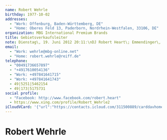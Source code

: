 ```yaml
---
name: Robert Wehrle
birthday: 1977-10-02
addresses:
  - "Work: Offenburg, Baden-Württemberg, DE"
  - "Home: Oberes Feld 13, Paderborn, Nordrhein-Westfalen, 33106, DE"
organization: MBG International Premium Brands
title: Gebietsverkaufsleiter
note: Dienstag\, 19. Juni 2012 20:11:\nDJ Robert Heart\; Emmendinger\, kenntKatrin Unger g\n------------------------------------------------------------------\nDJ Robert Heart\; Emmendinger\, kennt Katrin Unger g
email:
  - "Work: wehrle@mbg-online.net"
  - "Home: robert.wehrle@reiff.de"
telephone:
  - "00491736657897"
  - "+4917610054136"
  - "Work: +497841641715"
  - "Work: +497841641743"
  - 49|5251|5462154
  - 49|173|5175731
social profile:
  - "Facebook: http://www.facebook.com/robert.heart"
  - https://www.xing.com/profile/Robert_Wehrle2
iCloudVCard: '{"url":"https://contacts.icloud.com/311500889/carddavhome/card/NDFiZGE2YTEtNjBiNC00NTcyLWI3NTYtOTY0NDY3ZjVhZWFl.vcf","etag":"\"kmfhcljv\"","data":"BEGIN:VCARD\r\nVERSION:3.0\r\nFN:\r\nN:Wehrle;Robert;;;\r\nUID:41bda6a1-60b4-4572-b756-964467f5aeae\r\nBDAY;VALUE=date:1977-10-02\r\nADR;TYPE=WORK:;;;Offenburg;Baden-Württemberg;;DE;\r\nADR;TYPE=HOME:;;Oberes Feld 13;Paderborn;Nordrhein-Westfalen;33106;DE;\r\nWP1.X-ABLABEL:Work\r\nWP2.X-ABLABEL:Work\r\nWP3.X-ABLABEL:Work\r\nWP4.X-ABLABEL:Work\r\nitem0.X-ABLABEL:xing\r\nPRODID:ez-vcard 0.9.13-fc\r\nREV:2025-04-03T22:11:01Z\r\nORG:MBG International Premium Brands;\r\nTITLE:Gebietsverkaufsleiter\r\nNOTE:Dienstag\\, 19. Juni 2012 20:11:\\nDJ Robert Heart\\; Emmendinger\\, kennt\r\n Katrin Unger g\\n-----------------------------------------------------------\r\n -------\\nDJ Robert Heart\\; Emmendinger\\, kennt Katrin Unger g\r\nEMAIL;TYPE=WORK:wehrle@mbg-online.net\r\nEMAIL;TYPE=HOME:robert.wehrle@reiff.de\r\nPHOTO;VALUE=uri:https://gateway.icloud.com/contacts/311500889/ck/card/c5b48\r\n e977d8679572c19e04d2d826b01\r\nTEL;TYPE=CELL:00491736657897\r\nTEL;TYPE=CELL:+4917610054136\r\nTEL;TYPE=WORK:+497841641715\r\nTEL;TYPE=WORK:+497841641743\r\nTEL:49|5251|5462154\r\nTEL:49|173|5175731\r\nX-SOCIALPROFILE;TYPE=facebook;X-USER=robert.heart;X-USERID=540311066;X-DISP\r\n LAYNAME=Robert Heart:http://www.facebook.com/robert.heart\r\nitem0.X-SOCIALPROFILE;X-USER=Robert_Wehrle2:https://www.xing.com/profile/Ro\r\n bert_Wehrle2\r\nEND:VCARD"}'
---
```

# Robert Wehrle